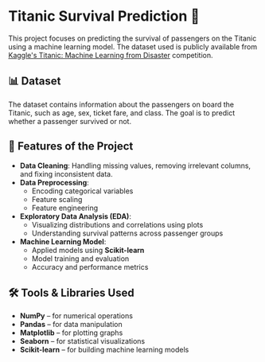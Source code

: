 # Titanic Survival Prediction 🚢

This project focuses on predicting the survival of passengers on the Titanic using a machine learning model. The dataset used is publicly available from [Kaggle's Titanic: Machine Learning from Disaster](https://www.kaggle.com/c/titanic) competition.

## 📊 Dataset

The dataset contains information about the passengers on board the Titanic, such as age, sex, ticket fare, and class. The goal is to predict whether a passenger survived or not.

## 🔧 Features of the Project

- **Data Cleaning**: Handling missing values, removing irrelevant columns, and fixing inconsistent data.
- **Data Preprocessing**:
  - Encoding categorical variables
  - Feature scaling
  - Feature engineering
- **Exploratory Data Analysis (EDA)**:
  - Visualizing distributions and correlations using plots
  - Understanding survival patterns across passenger groups
- **Machine Learning Model**:
  - Applied models using **Scikit-learn**
  - Model training and evaluation
  - Accuracy and performance metrics

## 🛠️ Tools & Libraries Used

- **NumPy** – for numerical operations
- **Pandas** – for data manipulation
- **Matplotlib** – for plotting graphs
- **Seaborn** – for statistical visualizations
- **Scikit-learn** – for building machine learning models

